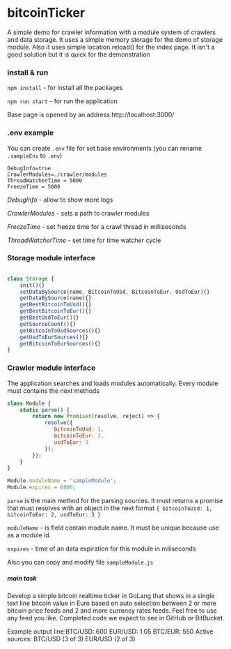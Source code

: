 # bitcoinTicker

A simple demo for crawler information with a module system of crawlers and data storage. 
It uses a simple memory storage for the demo of storage module. Also it uses simple location.reload() for the index page. 
It isn't a good solution but it is quick for the demonstration

### install & run
`npm install` - for install all the packages  

`npm run start` - for run the appilcation 

Base page is opened by an address http://localhost:3000/


### .env example
You can create `.env` file for set base environments (you can rename `.sampleEnv` to `.env`)
```
DebugInfo=true
CrawlerModules=./crawler/modules
ThreadWatcherTime = 5000
FreezeTime = 5000
```
_DebugInfo_ - allow to show more logs

_CrawlerModules_ - sets a path to crawler modules

_FreezeTime_ - set freeze time for a crawl thread in milliseconds

_ThreadWatcherTime_ - set time for time watcher cycle

### Storage module interface
```javascript

class Storage {
    init(){}
    setDataBySource(name, BitcoinToUsd, BitcoinToEur, UsdToEur){}
    getDataBySource(name){}
    getBestBitcoinToUsd(){}
    getBestBitcoinToEur(){}
    getBestUsdToEur(){}
    getSourceCount(){}
    getBitcoinToUsdSources(){}
    getUsdToEurSources(){}
    getBitcoinToEurSources(){}
}
```

### Crawler module interface
The application searches and loads modules automatically. Every module must contains the next methods

```javascript
class Module {
    static parse() {
        return new Promise((resolve, reject) => {
            resolve({
               bitcoinToUsd: 1,
               bitcoinToEur: 2,
               usdToEur: 3
            });
        });
    }
}

Module.moduleName = 'sampleModule';
Module.expires = 6000;
```
`parse` is the main method for the parsing sources. It must returns a promise that must resolves with an object in the next format
`{ bitcoinToUsd: 1, bitcoinToEur: 2, usdToEur: 3 }`

`moduleName` - is field contain module name. It must be unique because use as a module id.

 `expires` - time of an data expiration for this module in miliseconds 

Also you can copy and modify file `sampleModule.js` 



##### main task 

Develop a simple bitcoin realtime ticker in GoLang that shows in a single text line bitcoin value in Euro based on auto selection between 2 or more bitcoin price feeds and 2 and more currency rates feeds.
Feel free to use any feed you like. Completed code we expect to see in GitHub or BitBucket.

Example output line:BTC/USD: 600   EUR/USD: 1.05   BTC/EUR: 550 Active sources: BTC/USD (3 of 3)  EUR/USD (2 of 3)
